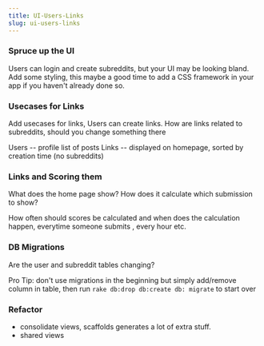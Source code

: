 ```yaml
---
title: UI-Users-Links
slug: ui-users-links
---
```


### Spruce up the UI

Users can login and create subreddits, but your UI may be looking bland. Add some styling, this maybe a good time to add a CSS framework in your app if you haven't already done so.

### Usecases for Links

Add usecases for links, Users can create links. How are links related to subreddits, should you change something there


Users -- profile list of posts
Links -- displayed on homepage, sorted by creation time (no subreddits)


### Links and Scoring them

What does the home page show? How does it calculate which submission to show?

How often should scores be calculated and when does the calculation happen, everytime someone submits , every hour etc.


### DB Migrations 

Are the user and subreddit tables changing? 

Pro Tip: don't use migrations in the beginning but simply add/remove column in table, then run
`rake db:drop db:create db: migrate` to start over 

### Refactor 

- consolidate views, scaffolds generates a lot of extra stuff. 
- shared views
